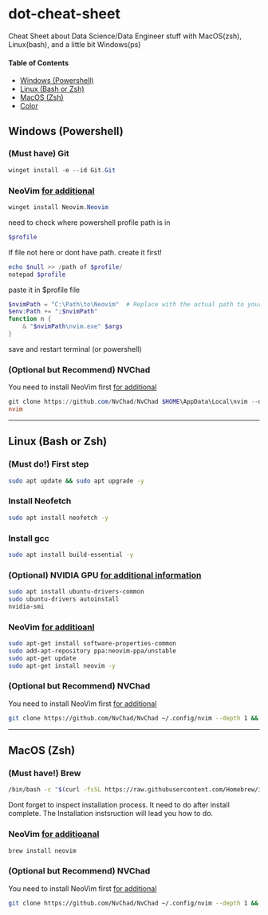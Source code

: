 # dot-cheat-sheet
Cheat Sheet about Data Science/Data Engineer stuff with MacOS(zsh), Linux(bash), and a little bit Windows(ps)

#### Table of Contents
- [Windows (Powershell)](##Windows (Powershell))
- [Linux (Bash or Zsh)](##Linux (Bash or Zsh))
- [MacOS (Zsh)](##MacOS (Zsh))
- [Color](#color)

## Windows (Powershell)
### (Must have) Git
```powershell
winget install -e --id Git.Git
```
### NeoVim [for additional](https://github.com/neovim/neovim/wiki/Installing-Neovim)
```powershell
winget install Neovim.Neovim
```
need to check where powershell profile path is in
```powershell
$profile
```
If file not here or dont have path. create it first!
```powershell
echo $null >> /path of $profile/
notepad $profile
```
paste it in $profile file
```powershell
$nvimPath = "C:\Path\to\Neovim"  # Replace with the actual path to your Neovim installation
$env:Path += ";$nvimPath"
function n {
    & "$nvimPath\nvim.exe" $args
}
```
save and restart terminal (or powershell)
### (Optional but Recommend) NVChad
You need to install NeoVim first [for additional](https://nvchad.com/docs/quickstart/install)
```powershell
git clone https://github.com/NvChad/NvChad $HOME\AppData\Local\nvim --depth 1
nvim
```

---
## Linux (Bash or Zsh)
### (Must do!) First step
```bash
sudo apt update && sudo apt upgrade -y
```
### Install Neofetch
```bash
sudo apt install neofetch -y
```
### Install gcc
```bash
sudo apt install build-essential -y
```
### (Optional) NVIDIA GPU [for additional information](https://ubuntu.com/tutorials/enabling-gpu-acceleration-on-ubuntu-on-wsl2-with-the-nvidia-cuda-platform#1-overview)
```bash
sudo apt install ubuntu-drivers-common
sudo ubuntu-drivers autoinstall
nvidia-smi
```
### NeoVim [for additioanl](https://github.com/neovim/neovim/wiki/Installing-Neovim)
```bash
sudo apt-get install software-properties-common
sudo add-apt-repository ppa:neovim-ppa/unstable
sudo apt-get update
sudo apt-get install neovim -y
```
### (Optional but Recommend) NVChad
You need to install NeoVim first [for additional](https://nvchad.com/docs/quickstart/install)
```bash
git clone https://github.com/NvChad/NvChad ~/.config/nvim --depth 1 && nvim
```

---
## MacOS (Zsh)
### (Must have!) Brew
```zsh
/bin/bash -c "$(curl -fsSL https://raw.githubusercontent.com/Homebrew/install/HEAD/install.sh)"
```
Dont forget to inspect installation process. It need to do after install complete. The Installation instsruction will lead you how to do.
### NeoVim [for additioanal](https://github.com/neovim/neovim/wiki/Installing-Neovim)
```zsh
brew install neovim
```
### (Optional but Recommend) NVChad
You need to install NeoVim first [for additional](https://nvchad.com/docs/quickstart/install)
```zsh
git clone https://github.com/NvChad/NvChad ~/.config/nvim --depth 1 && nvim
```
